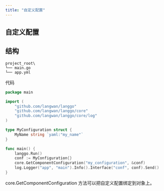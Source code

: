 ```yaml
---
title: "自定义配置"
---
```


## 自定义配置

## 结构

```
project_root\
└── main.go
└── app.yml
```

代码

```go
package main

import (
	"github.com/langwan/langgo"
	"github.com/langwan/langgo/core"
	"github.com/langwan/langgo/core/log"
)

type MyConfiguration struct {
	MyName string `yaml:"my_name"`
}

func main() {
	langgo.Run()
	conf := MyConfiguration{}
	core.GetComponentConfiguration("my_configuration", &conf)
	log.Logger("app", "main").Info().Interface("conf", conf).Send()
}
```
core.GetComponentConfiguration 方法可以把自定义配置绑定到对象上。

